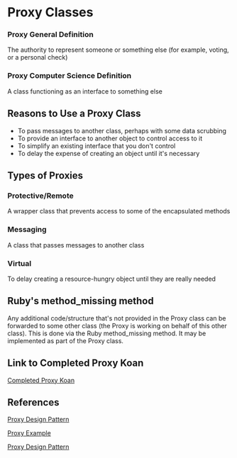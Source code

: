 # Proxy Classes

### Proxy General Definition
The authority to represent someone or something else (for example, voting, or a personal check)

### Proxy Computer Science Definition
A class functioning as an interface to something else

## Reasons to Use a Proxy Class
-  To pass messages to another class, perhaps with some data scrubbing
-  To provide an interface to another object to control access to it
-  To simplify an existing interface that you don't control
-  To delay the expense of creating an object until it's necessary

## Types of Proxies
### Protective/Remote
A wrapper class that prevents access to some of the encapsulated methods
### Messaging
A class that passes messages to another class
### Virtual
To delay creating a resource-hungry object until they are really needed

## Ruby's method_missing method
Any additional code/structure that's not provided in the Proxy class can be forwarded to some other class (the Proxy is working on behalf of this other class).  This is done via the Ruby method_missing method.  It may be implemented as part of the Proxy class.

## Link to Completed Proxy Koan
[Completed Proxy Koan](https://github.com/javierjulio/ruby-koans-completed/blob/master/about_proxy_object_project.rb)

## References
[Proxy Design Pattern](http://en.wikipedia.org/wiki/Proxy_pattern)

[Proxy Example](http://www.binarylogic.com/2009/08/07/how-to-create-a-proxy-class-in-ruby/)

[Proxy Design Pattern](http://sourcemaking.com/design_patterns/proxy)
